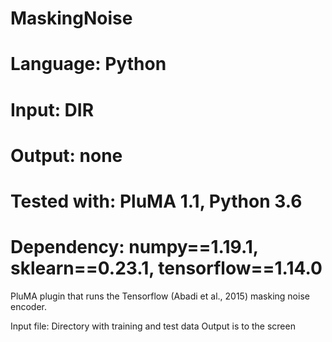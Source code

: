 # MaskingNoise
# Language: Python
# Input: DIR
# Output: none
# Tested with: PluMA 1.1, Python 3.6
# Dependency: numpy==1.19.1, sklearn==0.23.1, tensorflow==1.14.0

PluMA plugin that runs the Tensorflow (Abadi et al., 2015) masking noise
encoder.

Input file: Directory with training and test data
Output is to the screen
